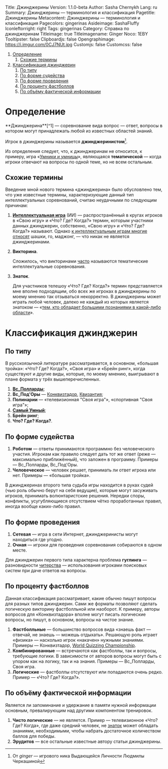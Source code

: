 Title: Джинджерины
Version: 1.1.0-beta
Author: Sasha Chernykh
Lang: ru
Summary: Джинджерины — терминология и классификация
Pagetitle: Джинджерины
Metacontent: Джинджерины — терминология и классификация
Pagecolors: gingerinas
Asideimage: SashaFluffy
Iconleftorright: right
Tags: gingerinas
Category: Справка по джинджеринам
Titleimage: true
Titleimagename: Ginger
Noco: 1EBY
Tooltipster: false
Clipboardjs: false
Opengraphimage: https://i.imgur.com/0CJ7NUt.jpg
Customjs: false
Customcss: false

<!-- MarkdownTOC -->

1. [Определение](#Определение)
	1. [Схожие термины](#Схожие-термины)
1. [Классификация джинджерин](#Классификация-джинджерин)
	1. [По типу](#По-типу)
	1. [По форме судейства](#По-форме-судейства)
	1. [По форме проведения](#По-форме-проведения)
	1. [По проценту фастболлов](#По-проценту-фастболлов)
	1. [По объёму фактической информации](#По-объёму-фактической-информации)

<!-- /MarkdownTOC -->

<a id="Определение"></a>
# Определение

<div class="SashaBlockquote" markdown="1">**Джинджерина**[^1] — соревнование вида вопрос — ответ, вопросы в котором могут принадлежать любой из известных областей знаний.</div>

Игрок в джинджерины называется **джинджеринистом**[^1].

Из определения следует, что, к джинджеринам не относится, к примеру, игра «[Умники и умницы](https://ru.wikipedia.org/wiki/%D0%A3%D0%BC%D0%BD%D0%B8%D1%86%D1%8B_%D0%B8_%D1%83%D0%BC%D0%BD%D0%B8%D0%BA%D0%B8)», являющаяся **тематической** — когда игроки отвечают на вопросы по одной теме, но не всем остальным.

<a id="Схожие-термины"></a>
## Схожие термины

Введение мной нового термина «джинджерина» было обусловлено тем, что уже известные термины, характеризующие данный тип интеллектуальных соревнований, считаю неудачными по следующим причинам:

1. **[Интеллектуальная игра](http://vladimirkhil.com/tv/intro)** (ИИ) — распространённый в кругах игроков в «Свою игру» и «Что? Где? Когда?» термин, которым участники данных джинджерин, собственно, «Свою игру» и «Что? Где? Когда?» называют. Однако [к интеллектуальным играм многие относят](https://www.science-education.ru/ru/article/view?id=1079) шашки, го, маджонг, — что никак не является джинджеринами.

1. **Викторина**.

	Сложилось, что викторинами [часто](https://kristinita.ru/#gsc.tab=0&gsc.q=%D0%B2%D0%B8%D0%BA%D1%82%D0%BE%D1%80%D0%B8%D0%BD%D0%B0) называются тематические интеллектуальные соревнования.

1. **Знаток**.

	Для участников телешоу «Что? Где? Когда?» термин представляется мне вполне подходящим, обо всех же игроках в джинджерины по моему мнению так отзываться некорректно. В джинджерины может играть любой человек, далеко не каждый из которых является знатоком — «[тем, кто обладает большими познаниями в какой-либо области](http://dic.academic.ru/dic.nsf/efremova/168768/%D0%97%D0%BD%D0%B0%D1%82%D0%BE%D0%BA)».

<a id="Классификация-джинджерин"></a>
# Классификация джинджерин

<a id="По-типу"></a>
## По типу

В русскоязычной литературе рассматривается, в основном, «большая тройка»: «Что? Где? Когда?», «Своя игра» и «Брейн ринг», когда существуют и другие виды, которые, по моему мнению, выигрывают в плане формата у трёх вышеперечисленных.

1. [**Вс_Полларды**](http://www.forumsi.org/showpost.php?p=37455);
1. **Вс_Под'Оры** — [Конквизтадор](https://ru.wikipedia.org/wiki/Conquiztador), [Квизантия](http://quizantia.ru/);
1. **Полинарии** — «телевизионная "Своя игра"», «спортивная "Своя игра"»;
1. [**Самый Умный**](https://ru.wikipedia.org/wiki/%D0%A1%D0%B0%D0%BC%D1%8B%D0%B9_%D1%83%D0%BC%D0%BD%D1%8B%D0%B9);
1. **Брейн ринг**;
1. **Что? Где? Когда?**.

<a id="По-форме-судейства"></a>
## По форме судейства

1. **Роботом** — ответы принимаются программно без человеческого участия. Игрокам как правило следует дать тот же ответ (реже — максимально приближённый), что заложен в программу. Примеры — Вс_Полларды, Вс_Под'Оры.
1. **Человеческое** — человек решает, принимать ли ответ игрока или нет. Примеры — «большая тройка».

В джинджеринах второго типа судьба игры находится в руках судей (чью роль обычно берут на себя ведущие), которые могут засуживать игроков, принимать волюнтаристские решения. Нередки споры, конфликты, усугубляющиеся отсутствием чётко проработанных правил, иногда вообще каких-либо правил.

<a id="По-форме-проведения"></a>
## По форме проведения

1. **Сетевая** — игра в сети Интернет, джинджеринисты могут находиться где угодно.
1. **Очная** — игроки для проведения соревнования собираются в одном месте.

Для джинджерин первого типа характерна проблема **гуглинга** — разновидности [читерства](http://wikireality.ru/wiki/%D0%A7%D0%B8%D1%82%D0%B5%D1%80%D1%81%D1%82%D0%B2%D0%BE_%D0%B2_%D1%81%D0%B5%D1%82%D0%B5%D0%B2%D1%8B%D1%85_%D0%B8%D0%B3%D1%80%D0%B0%D1%85) — использования игроками поисковых систем при даче ответов на вопросы.

<a id="По-проценту-фастболлов"></a>
## По проценту фастболлов

Данная классификация рассматривает, какие обычно пишут вопросы для разных типов джинджерин. Сами же форматы позволяют сделать логическую викторину фастболльной или наоборот. К примеру, авторы вопросов для «Конквизтадора» вполне могут писать логические вопросы, но пишут, в основном, вопросы на чистое знание.

1. **Фастболльные** — большинство вопросов вида «знаешь факт — отвечай, не знаешь — можешь отдыхать». Решающую роль играет «физика» — насколько игрок «накачен» нужными знаниями. Примеры — Конквизтадор, [World Quizzing Championship](https://en.wikipedia.org/wiki/World_Quizzing_Championship).
1. **Комбинированные** — встречаются как фастболлы, так и вопросы, требующие логики. В зависимости от авторов вопросы могут быть с упором как на логику, так и на знания. Примеры — Вс_Полларды, Своя игра.
1. **Логические** — фастболлы отсутствуют или попадаются очень редко. Пример — «Что? Где? Когда?».

<a id="По-объёму-фактической-информации"></a>
## По объёму фактической информации

Является ли запоминание и удержание в памяти нужной информации основным, превалирующим над другими компонентом тренировок.

1. **Чисто логические** — не является. Пример — телевизионное «Что? Где? Когда», где даже средний человек, не [знаток](#Схожие-термины) может обладать знаниями, необходимыми, чтобы набрать достаточное количеством баллов для победы.
1. **Эрудитов** — все остальные известные автору статьи джинджерины.

[^1]: От *ginger* — игрового ника Выдающейся Личности Людмилы Черкашиной

